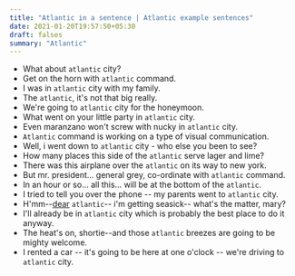 ```yaml
---
title: "Atlantic in a sentence | Atlantic example sentences"
date: 2021-01-20T19:57:50+05:30
draft: falses
summary: "Atlantic"
---
```

- What about `atlantic` city?
- Get on the horn with `atlantic` command.
- I was in `atlantic` city with my family.
- The `atlantic`, it's not that big really.
- We're going to `atlantic` city for the honeymoon.
- What went on your little party in `atlantic` city.
- Even maranzano won't screw with nucky in `atlantic` city.
- `Atlantic` command is working on a type of visual communication.
- Well, i went down to `atlantic` city - who else you been to see?
- How many places this side of the `atlantic` serve lager and lime?
- There was this airplane over the `atlantic` on its way to new york.
- But mr. president... general grey, co-ordinate with `atlantic` command.
- In an hour or so... all this... will be at the bottom of the `atlantic`.
- I tried to tell you over the phone -- my parents went to `atlantic` city.
- H'mm--<u>dear</u> `atlantic`-- i'm getting seasick-- what's the matter, mary?
- I'll already be in `atlantic` city which is probably the best place to do it anyway.
- The heat's on, shortie--and those `atlantic` breezes are going to be mighty welcome.
- I rented a car -- it's going to be here at one o'clock -- we're driving to `atlantic` city.
                 

